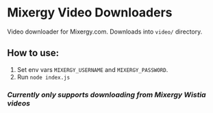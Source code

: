 # Mixergy Video Downloaders

Video downloader for Mixergy.com. Downloads into `video/` directory.

## How to use:

1. Set env vars `MIXERGY_USERNAME` and `MIXERGY_PASSWORD`.
2. Run `node index.js`

### *Currently only supports downloading from Mixergy Wistia videos*